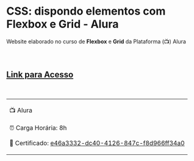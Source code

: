<h1>CSS: dispondo elementos com Flexbox e Grid - Alura</h1>

<p>Website elaborado no curso de <strong>Flexbox</strong> e <strong>Grid</strong> da Plataforma (📺) Alura</p><br>

<h2><a href="https://yasminelima.github.io/css-alura-8h/" target="_blank">Link para Acesso</a></h2><br>

<table>
    <tr>
        <td>
        <h3CSS: dispondo elementos com Flexbox e Grid - Alura]</h3>
        <p>📺 Alura <br><br> ⏰ Carga Horária: 8h<br><br> 📜 Certificado: <a href="https://cursos.alura.com.br/certificate/e46a3332-dc40-4126-847c-f8d966ff34a0" target="_blank">e46a3332-dc40-4126-847c-f8d966ff34a0</a></p>
        </td>
    </tr>
